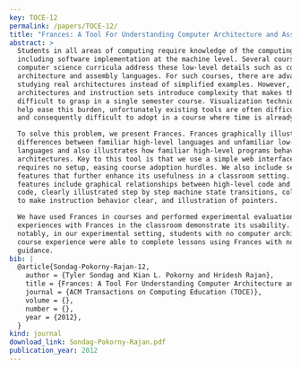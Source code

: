 ```yaml
---
key: TOCE-12
permalink: /papers/TOCE-12/
title: "Frances: A Tool For Understanding Computer Architecture and Assembly Language"
abstract: >
  Students in all areas of computing require knowledge of the computing device
  including software implementation at the machine level. Several courses in
  computer science curricula address these low-level details such as computer
  architecture and assembly languages. For such courses, there are advantages to
  studying real architectures instead of simplified examples. However, real
  architectures and instruction sets introduce complexity that makes them
  difficult to grasp in a single semester course. Visualization techniques can
  help ease this burden, unfortunately existing tools are often difficult to use
  and consequently difficult to adopt in a course where time is already limited.

  To solve this problem, we present Frances. Frances graphically illustrates key
  differences between familiar high-level languages and unfamiliar low-level
  languages and also illustrates how familiar high-level programs behave on real
  architectures. Key to this tool is that we use a simple web interface that
  requires no setup, easing course adoption hurdles. We also include several
  features that further enhance its usefulness in a classroom setting. These
  features include graphical relationships between high-level code and machine
  code, clearly illustrated step by step machine state transitions, color coding
  to make instruction behavior clear, and illustration of pointers.

  We have used Frances in courses and performed experimental evaluation. Our
  experiences with Frances in the classroom demonstrate its usability. Most
  notably, in our experimental setting, students with no computer architecture
  course experience were able to complete lessons using Frances with no
  guidance.
bib: |
  @article{Sondag-Pokorny-Rajan-12,
    author = {Tyler Sondag and Kian L. Pokorny and Hridesh Rajan},
    title = {Frances: A Tool For Understanding Computer Architecture and Assembly Language},
    journal = {ACM Transactions on Computing Education (TOCE)},
    volume = {},
    number = {},
    year = {2012},
  }
kind: journal
download_link: Sondag-Pokorny-Rajan.pdf
publication_year: 2012
---
```

